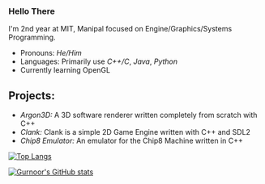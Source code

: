 ### Hello There

I'm 2nd year at MIT, Manipal focused on Engine/Graphics/Systems Programming.


- Pronouns: *He/Him*
- Languages: Primarily use *C++/C*, *Java*, *Python*
- Currently learning OpenGL

## Projects:

- *Argon3D:* A 3D software renderer written completely from scratch with C++
- *Clank:* Clank is a simple 2D Game Engine written with C++ and SDL2
- *Chip8 Emulator:* An emulator for the Chip8 Machine written in C++

<!--
**H0mTanks/H0mTanks** is a ✨ _special_ ✨ repository because its `README.md` (this file) appears on your GitHub profile.

Here are some ideas to get you started:

- 🔭 I’m currently working on ...
- 🌱 I’m currently learning ...
- 👯 I’m looking to collaborate on ...
- 🤔 I’m looking for help with ...
- 💬 Ask me about ...
- 📫 How to reach me: ...
- 😄 Pronouns: ...
- ⚡ Fun fact: ...
-->

[![Top Langs](https://github-readme-stats.vercel.app/api/top-langs/?username=H0mTanks&exclude_repo=programming,Chip8EmulatorCpp&layout=compact)](https://github.com/H0mTanks/github-readme-stats)


[![Gurnoor's GitHub stats](https://github-readme-stats.vercel.app/api?username=H0mTanks&count_private=true&show_icons=true)](https://github.com/anuraghazra/github-readme-stats)
